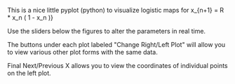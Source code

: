 This is a nice little pyplot (python) to visualize logistic maps for x_{n+1} = R * x_n ( 1 - x_n )}

Use the sliders below the figures to alter the parameters in real time.

The buttons under each plot labeled "Change Right/Left Plot" will allow you to view various other plot forms with the same data.

Final Next/Previous X allows you to view the coordinates of individual points on the left plot.
